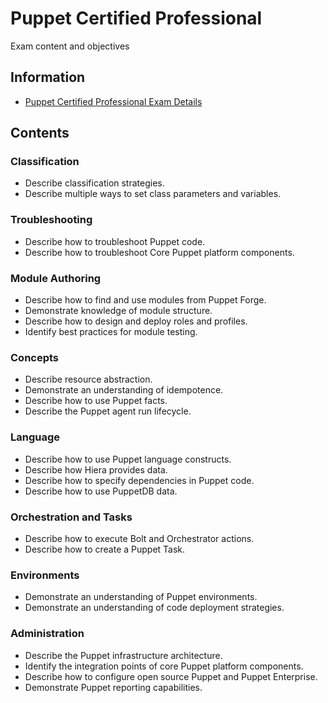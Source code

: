 # Puppet Certified Professional


Exam content and objectives

## Information

* [Puppet Certified Professional Exam Details](https://www.puppet.com/learning-training/certification/exam-details)

## Contents


### Classification

* Describe classification strategies.
* Describe multiple ways to set class parameters and variables.

### Troubleshooting

* Describe how to troubleshoot Puppet code.
* Describe how to troubleshoot Core Puppet platform components.

### Module Authoring

* Describe how to find and use modules from Puppet Forge.
* Demonstrate knowledge of module structure.
* Describe how to design and deploy roles and profiles.
* Identify best practices for module testing.

### Concepts

* Describe resource abstraction.
* Demonstrate an understanding of idempotence.
* Describe how to use Puppet facts.
* Describe the Puppet agent run lifecycle.

### Language

* Describe how to use Puppet language constructs.
* Describe how Hiera provides data.
* Describe how to specify dependencies in Puppet code.
* Describe how to use PuppetDB data.

### Orchestration and Tasks

* Describe how to execute Bolt and Orchestrator actions.
* Describe how to create a Puppet Task.

### Environments

* Demonstrate an understanding of Puppet environments.
* Demonstrate an understanding of code deployment strategies.

### Administration

* Describe the Puppet infrastructure architecture.
* Identify the integration points of core Puppet platform components.
* Describe how to configure open source Puppet and Puppet Enterprise.
* Demonstrate Puppet reporting capabilities.